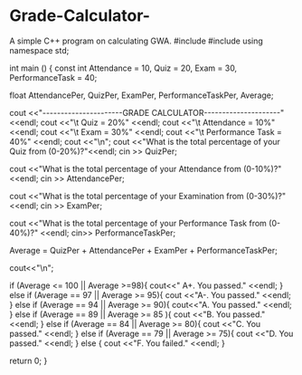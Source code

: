 # Grade-Calculator-
A simple C++ program on calculating GWA.
#include <iomanip>
#include <iostream>
using namespace std;

  int main ()
  {
  const int Attendance = 10,
              Quiz = 20,
              Exam = 30,
              PerformanceTask = 40;
              
   float AttendancePer,
              QuizPer,
              ExamPer,
              PerformanceTaskPer,
              Average;
              
cout <<"----------------------GRADE CALCULATOR---------------------"<<endl;
cout <<"\t Quiz = 20%" <<endl;
cout <<"\t Attendance = 10%" <<endl;
cout <<"\t Exam = 30%" <<endl;
cout <<"\t Performance Task = 40%" <<endl;
cout <<"\n";
cout <<"What is the total percentage of your Quiz from (0-20%)?"<<endl;
cin >> QuizPer;

cout <<"What is the total percentage of your Attendance from (0-10%)?" <<endl;
cin >> AttendancePer;

cout <<"What is the total percentage of your Examination from (0-30%)?" <<endl;
cin >> ExamPer;

cout <<"What is the total percentage of your Performance Task from (0-40%)?" <<endl;
cin>> PerformanceTaskPer;

Average = QuizPer + AttendancePer + ExamPer + PerformanceTaskPer;

cout<<"\n";

if (Average <= 100 || Average >=98){
    cout<<" A+. You passed." <<endl;
} else if (Average == 97 || Average >= 95){
    cout <<"A-. You passed." <<endl;
} else if (Average == 94 || Average >= 90){
    cout<<"A. You passed." <<endl;
} else if (Average == 89 || Average >= 85 ){
    cout <<"B. You passed." <<endl;
} else if (Average == 84 || Average >= 80){
    cout <<"C. You passed." <<endl;
} else if (Average == 79 || Average >= 75){
    cout <<"D. You passed." <<endl;
} else {
    cout <<"F. You failed." <<endl;
}


return 0;
}
